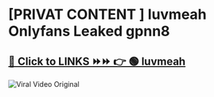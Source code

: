 
 # [PRIVAT CONTENT ] luvmeah Onlyfans Leaked gpnn8

## <h2><a href="https://clipsfans.com/luvmeah&ref=git">🔗 Click to LINKS ⏩⏩ 👉 🟢 luvmeah </a></h2>

<a href="https://clipsfans.com/luvmeah&ref=git" rel="nofollow" data-target="animated-image.originalLink"><img src="https://i.ibb.co.com/xMMVF88/686577567.gif" alt="Viral Video Original" style="max-width: 100%; display: inline-block;" data-target="animated-image.originalImage"></a>

